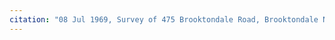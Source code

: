 ```yaml
---
citation: "08 Jul 1969, Survey of 475 Brooktondale Road, Brooktondale NY by Gordon Rice, Deeds 482, p529, #18987, Tompkins County Clerk, Ithaca NY."
---
```

